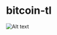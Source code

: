 # bitcoin-tl
<img
  src="[diagram.jpg](https://lucid.app/lucidchart/374171fb-0f08-4713-af63-8147e767fd9b/edit?viewport_loc=-745%2C-327%2C4340%2C1980%2C3JMyLjKvvoYtU&invitationId=inv_183bd17d-928a-4485-b606-5f5ba524093f)https://lucid.app/lucidchart/374171fb-0f08-4713-af63-8147e767fd9b/edit?viewport_loc=-745%2C-327%2C4340%2C1980%2C3JMyLjKvvoYtU&invitationId=inv_183bd17d-928a-4485-b606-5f5ba524093f"
  alt="Alt text"
  title="Optional title">
